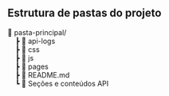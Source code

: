 <h2>Estrutura de pastas do projeto</h2>
<p align="left">
📁 pasta-principal/ <br>
&nbsp;&nbsp;&nbsp; ┣ 📁 api-logs <br>
&nbsp;&nbsp;&nbsp; ┣ 📁 css <br>
&nbsp;&nbsp;&nbsp; ┣ 📁 js <br>
&nbsp;&nbsp;&nbsp; ┣ 📁 pages <br>
&nbsp;&nbsp;&nbsp; ┣ 📙 README.md <br>
&nbsp;&nbsp;&nbsp; ┗ 📕 Seções e conteúdos API <br>
</p>
